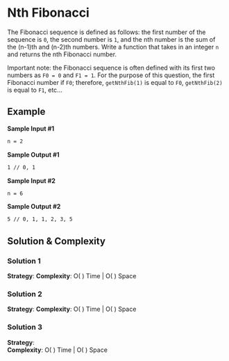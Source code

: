 # Nth Fibonacci
The Fibonacci sequence is defined as follows: the first number of the sequence is `0`, the second number is `1`, and the nth number is the sum of the (n-1)th and (n-2)th numbers. Write a function that takes in an integer `n` and returns the nth Fibonacci number.

Important note: the Fibonacci sequence is often defined with its first two numbers as `F0 = 0` and `F1 = 1`. For the purpose of this question, the first Fibonacci number if `F0`; therefore, `getNthFib(1)` is equal to `F0`, `getNthFib(2)` is equal to `F1`, etc...

## Example
**Sample Input #1**
```sh
n = 2
```

**Sample Output #1**
```sh
1 // 0, 1
```

**Sample Input #2**
```sh
n = 6
```

**Sample Output #2**
```sh
5 // 0, 1, 1, 2, 3, 5
```

## Solution & Complexity  
### Solution 1  
__Strategy__: 
__Complexity__: O( ) Time | O( ) Space  

### Solution 2  
__Strategy__: 
__Complexity__: O( ) Time | O( ) Space  

### Solution 3  
__Strategy__:  
__Complexity__: O( ) Time | O( ) Space  